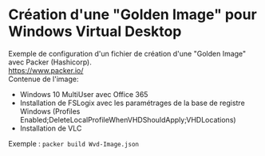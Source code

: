 # Création d'une "Golden Image" pour Windows Virtual Desktop
Exemple de configuration d'un fichier de création d'une "Golden Image" avec Packer (Hashicorp).<br/>
https://www.packer.io/<br/>
Contenue de l'image:<br/>
- Windows 10 MultiUser avec Office 365
- Installation de FSLogix avec les paramétrages de la base de registre Windows (Profiles Enabled;DeleteLocalProfileWhenVHDShouldApply;VHDLocations)
- Installation de VLC

Exemple : ``packer build Wvd-Image.json``
